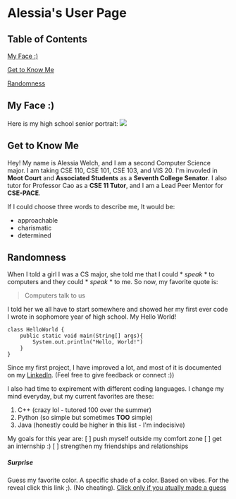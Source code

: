 # Alessia's User Page

## Table of Contents
[My Face :)](#my-face)

[Get to Know Me](#get-to-know-me)

[Randomness](#randomness)

## My Face :)
Here is my high school senior portrait:
![](pictureofme.jpg)


## Get to Know Me
Hey! My name is Alessia Welch, and I am a second Computer Science major. I am taking CSE 110, CSE 101, CSE 103, and VIS 20. I'm invovled in **Moot Court** and **Associated Students** as a **Seventh College Senator**. I also tutor for Professor Cao as a **CSE 11 Tutor**, and I am a Lead Peer Mentor for **CSE-PACE**.

If I could choose three words to describe me, It would be:
- approachable
- charismatic
- determined

## Randomness

When I told a girl I was a CS major, she told me that I could * *speak* * to computers and they could * *speak* * to me. So now, my favorite quote is:

> Computers talk to us

I told her we all have to start somewhere and showed her my first ever code I wrote in sophomore year of high school. My Hello World!

```
class HelloWorld {
    public static void main(String[] args){
        System.out.println("Hello, World!")
    }
}
```

Since my first project, I have improved a lot, and most of it is documented on my [LinkedIn](www.linkedin.com/in/alessiawelch). (Feel free to give feedback or connect :))

I also had time to expirement with different coding languages. I change my mind everyday, but my current favorites are these:
1. C++ (crazy lol - tutored 100 over the summer)
2. Python (so simple but sometimes **TOO** simple)
3. Java (honestly could be higher in this list - I'm indecisive)

My goals for this year are:
[ ] push myself outside my comfort zone
[ ] get an internship :)
[ ] strengthen my friendships and relationships

##### Surprise

Guess my favorite color. A specific shade of a color. Based on vibes. For the reveal click this link ;). (No cheating). [Click only if you atually made a guess](download.png)